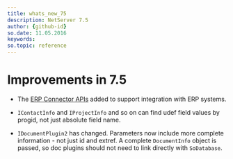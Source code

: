 ```yaml
---
title: whats_new_75
description: NetServer 7.5
author: {github-id}
so.date: 11.05.2016
keywords:
so.topic: reference
---
```


# Improvements in 7.5

* The [ERP Connector APIs][1] added to support integration with ERP systems.

* `IContactInfo` and `IProjectInfo` and so on can find udef field values by progid, not just absolute field name.

* `IDocumentPlugin2` has changed. Parameters now include more complete information - not just id and extref. A complete `DocumentInfo` object is passed, so doc plugins should not need to link directly with `SoDatabase`.

<!-- Referenced links -->
[1]: ../erp-connectors/index.md
